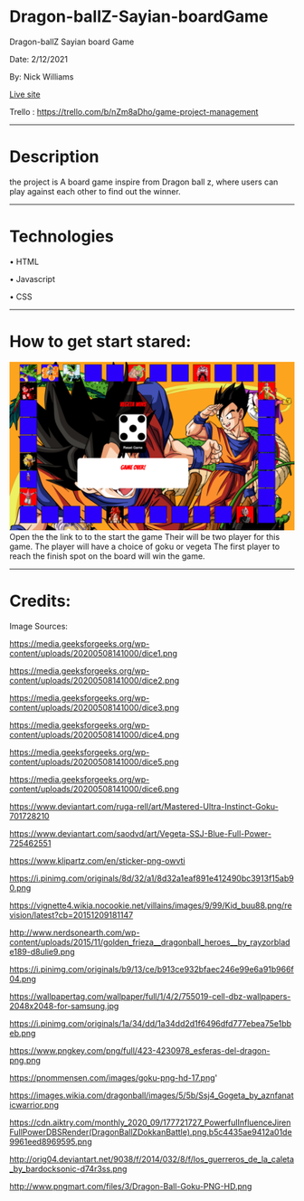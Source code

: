 # Dragon-ballZ-Sayian-boardGame
Dragon-ballZ Sayian board Game 

Date: 2/12/2021 

By: Nick Williams 


[Live site](adaptable-lawyer.surge.sh)


Trello : https://trello.com/b/nZm8aDho/game-project-management
***


# Description
 the project is A board game inspire from Dragon ball z, where users can play against each other to find out the winner. 
***

# Technologies 
• HTML

• Javascript

• CSS
***
# How to get start stared:
![mockup](images/Gameshot.png)
Open the the link to to the start the game 
Their will be two player for this game. 
The player will have a choice of goku or vegeta 
The first player to reach the finish spot on the board will win the game. 
***

# Credits: 

Image Sources: 

https://media.geeksforgeeks.org/wp-content/uploads/20200508141000/dice1.png

https://media.geeksforgeeks.org/wp-content/uploads/20200508141000/dice2.png

https://media.geeksforgeeks.org/wp-content/uploads/20200508141000/dice3.png

https://media.geeksforgeeks.org/wp-content/uploads/20200508141000/dice4.png

https://media.geeksforgeeks.org/wp-content/uploads/20200508141000/dice5.png

https://media.geeksforgeeks.org/wp-content/uploads/20200508141000/dice6.png

https://www.deviantart.com/ruga-rell/art/Mastered-Ultra-Instinct-Goku-701728210

https://www.deviantart.com/saodvd/art/Vegeta-SSJ-Blue-Full-Power-725462551

https://www.klipartz.com/en/sticker-png-owvti

https://i.pinimg.com/originals/8d/32/a1/8d32a1eaf891e412490bc3913f15ab90.png

https://vignette4.wikia.nocookie.net/villains/images/9/99/Kid_buu88.png/revision/latest?cb=20151209181147

http://www.nerdsonearth.com/wp-content/uploads/2015/11/golden_frieza__dragonball_heroes__by_rayzorblade189-d8ulie9.png

https://i.pinimg.com/originals/b9/13/ce/b913ce932bfaec246e99e6a91b966f04.png

https://wallpapertag.com/wallpaper/full/1/4/2/755019-cell-dbz-wallpapers-2048x2048-for-samsung.jpg

https://i.pinimg.com/originals/1a/34/dd/1a34dd2d1f6496dfd777ebea75e1bbeb.png

https://www.pngkey.com/png/full/423-4230978_esferas-del-dragon-png.png

https://pnommensen.com/images/goku-png-hd-17.png'   

https://images.wikia.com/dragonball/images/5/5b/Ssj4_Gogeta_by_aznfanaticwarrior.png

https://cdn.aiktry.com/monthly_2020_09/177721727_PowerfulInfluenceJirenFullPowerDBSRender(DragonBallZDokkanBattle).png.b5c4435ae9412a01de9961eed8969595.png

http://orig04.deviantart.net/9038/f/2014/032/8/f/los_guerreros_de_la_caleta_by_bardocksonic-d74r3ss.png

http://www.pngmart.com/files/3/Dragon-Ball-Goku-PNG-HD.png